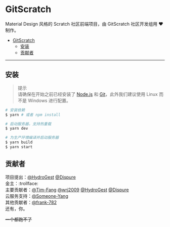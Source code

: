 # GitScratch
Material Design 风格的 Scratch 社区前端项目，由 GitScratch 社区开发组用 ❤️ 制作。  

- [GitScratch](#gitscratch)
  - [安装](#安装)
  - [贡献者](#贡献者)

***

## 安装
> 提示  
> 请确保在开始之前已经安装了 [Node.js](https://www.nodejs.org) 和 [Git](https://git-scm.com/)，此外我们建议使用 Linux 而不是 Windows 进行配置。

``` bash
# 安装依赖
$ yarn # 或者 npm install

# 启动服务器，支持热重载
$ yarn dev

# 为生产环境编译并启动服务器
$ yarn build
$ yarn start
```

## 贡献者
项目提出：[@HydroGest](https://github.com/HydroGest) [@Dispure](https://github.com/Dispure)  
金主：:trollface:  
主要贡献者：[@Tim-Fang](https://github.com/Tim-Fang) [@wrj2009](https://github.com/wrj2009) [@HydroGest](https://github.com/HydroGest) [@Dispure](https://github.com/Dispure)  
云服务支持：[@Someone-Yang](https://github.com/Someone-Yang)  
其他贡献者：[@frank-782](https://github.com/frank-782)  
还有，你。  

~~一个都跑不了~~  
